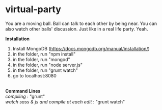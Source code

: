 # virtual-party

You are a moving ball. Ball can talk to each other by being near. You can also watch other balls' discussion. Just like in a real life party. Yeah.

<strong>Installation</strong><br/>
1. Install MongoDB (https://docs.mongodb.org/manual/installation/)<br/>
2. in the folder, run "npm install"<br/>
3. in the folder, run "mongod"<br/>
4. in the folder, run "node server.js"<br/>
5. in the folder, run "grunt watch"<br/>
6. go to localhost:8080<br/><br/>



<strong>Command Lines</strong><br/>
<i>compiling</i> : "grunt"<br/>
<i>watch sass & js and compile at each edit</i> : "grunt watch"

